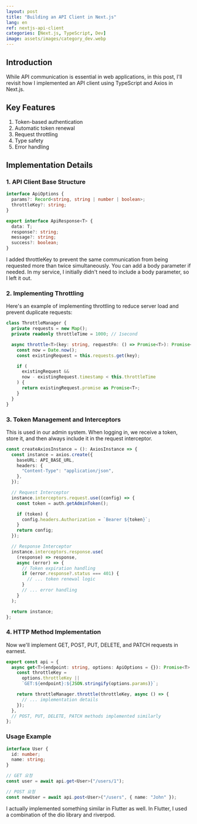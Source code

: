 ```yaml
---
layout: post
title: "Building an API Client in Next.js"
lang: en
ref: nextjs-api-client
categories: [Next.js, TypeScript, Dev]
image: assets/images/category_dev.webp
---
```


## Introduction

While API communication is essential in web applications, in this post, I'll revisit how I implemented an API client using TypeScript and Axios in Next.js.

## Key Features

1. Token-based authentication
2. Automatic token renewal
3. Request throttling
4. Type safety
5. Error handling

## Implementation Details

### 1. API Client Base Structure

```typescript
interface ApiOptions {
  params?: Record<string, string | number | boolean>;
  throttleKey?: string;
}

export interface ApiResponse<T> {
  data: T;
  response?: string;
  message?: string;
  success?: boolean;
}
```

I added throttleKey to prevent the same communication from being requested more than twice simultaneously. You can add a body parameter if needed. In my service, I initially didn't need to include a body parameter, so I left it out.

### 2. Implementing Throttling

Here's an example of implementing throttling to reduce server load and prevent duplicate requests:

```typescript
class ThrottleManager {
  private requests = new Map();
  private readonly throttleTime = 1000; // 1second

  async throttle<T>(key: string, requestFn: () => Promise<T>): Promise<T> {
    const now = Date.now();
    const existingRequest = this.requests.get(key);

    if (
      existingRequest &&
      now - existingRequest.timestamp < this.throttleTime
    ) {
      return existingRequest.promise as Promise<T>;
    }
  }
}
```

### 3. Token Management and Interceptors

This is used in our admin system. When logging in, we receive a token, store it, and then always include it in the request interceptor.

```typescript
const createAxiosInstance = (): AxiosInstance => {
  const instance = axios.create({
    baseURL: API_BASE_URL,
    headers: {
      "Content-Type": "application/json",
    },
  });

  // Request Interceptor
  instance.interceptors.request.use((config) => {
    const token = auth.getAdminToken();

    if (token) {
      config.headers.Authorization = `Bearer ${token}`;
    }
    return config;
  });

  // Response Interceptor
  instance.interceptors.response.use(
    (response) => response,
    async (error) => {
      // Token expiration handling
      if (error.response?.status === 401) {
        // ... token renewal logic
      }
      // ... error handling
    }
  );

  return instance;
};
```

### 4. HTTP Method Implementation

Now we'll implement GET, POST, PUT, DELETE, and PATCH requests in earnest.

```typescript
export const api = {
  async get<T>(endpoint: string, options: ApiOptions = {}): Promise<T> {
    const throttleKey =
      options.throttleKey ||
      `GET:${endpoint}:${JSON.stringify(options.params)}`;

    return throttleManager.throttle(throttleKey, async () => {
      // ... implementation details
    });
  },
  // POST, PUT, DELETE, PATCH methods implemented similarly
};
```

### Usage Example

```typescript
interface User {
  id: number;
  name: string;
}

// GET 요청
const user = await api.get<User>("/users/1");

// POST 요청
const newUser = await api.post<User>("/users", { name: "John" });
```

I actually implemented something similar in Flutter as well.
In Flutter, I used a combination of the dio library and riverpod.

